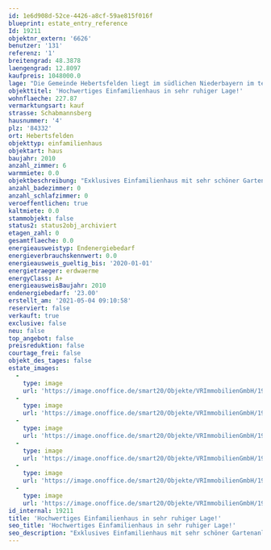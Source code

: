 ```yaml
---
id: 1e6d908d-52ce-4426-a8cf-59ae815f016f
blueprint: estate_entry_reference
Id: 19211
objektnr_extern: '6626'
benutzer: '131'
referenz: '1'
breitengrad: 48.3878
laengengrad: 12.8097
kaufpreis: 1048000.0
lage: "Die Gemeinde Hebertsfelden liegt im südlichen Niederbayern im tertiären Hügelland am Oberlauf der Rott zwischen den Städten Eggenfelden und Pfarrkirchen. \r\n\r\nDie Gemeinde zählt 3820 Einwohner und hat einen Haltepunkt an der Bahnstrecke Passau–Neumarkt-Sankt Veit. \r\n\r\nIn Herbertsfelden  befinden sich Industrie-, Handwerks- und Dienstleistungsbetriebe, Gaststätten, Medizinische Einrichtungen, Kindergärten u. eine Grund u. Hauptschule.\r\nRealschulen und Gymnasien sind in Eggenfelden und Pfarrkirchen, Fachoberschulen in Pfarrkirchen.\r\n\r\nGroßer Beliebtheit erfreuen sich die beheizten Freibäder der nahen Städte Eggenfelden und Pfarrkirchen, ebenso auch die Thermalbäder des Rottaler Bäderdreieckes.\r\nIm Gemeindebereich Hebertsfelden finden sich umfangreiche Möglichkeiten zur sportlichen Betätigung. \r\nSportverein Hebertsfelden (Fußball, Tennis, Stockschützen, Gymnastik, Nordic Walking)\r\nSportclub Gollerbach (Damen-, Mädchen- und Herrenfußball)\r\n\r\nEin Zubringer zu den mittelalterlichen Jakobswegen führte auch durch das Rottal und damit auch durch die Gemeinde Hebertsfelden. Die Jakobskirche in Rottenstuben dürfte eine Station auf dem Pilgerweg nach Santiago de Compostella gewesen sein, um dort den hl. Jakobus d. Ä. zu verehren."
objekttitel: 'Hochwertiges Einfamilienhaus in sehr ruhiger Lage!'
wohnflaeche: 227.87
vermarktungsart: kauf
strasse: Schabmannsberg
hausnummer: '4'
plz: '84332'
ort: Hebertsfelden
objekttyp: einfamilienhaus
objektart: haus
baujahr: 2010
anzahl_zimmer: 6
warmmiete: 0.0
objektbeschreibung: "Exklusives Einfamilienhaus mit sehr schöner Gartenanlage und Außenpool in Hebertsfelden.\r\n\r\nDieses gepflegte freistehende und sehr hochwertig errichtete Einfamilienhaus wurde im Jahr 2010 erbaut und verfügt über ca. 227,87 m² Wohnfläche. Bei der Bauausführung wurde auf höchste Qualität und viel Liebe zum Detail geachtet. Der schön gestaltete Garten mit Pool erstreckt sich über rund 2.150 m².\r\n\r\nDas Erdgeschoss verfügt über ein großzügiges Wohnzimmer mit Kachelofen, sowie eine große Küche mit Essbereich im lichtdurchfluteten Wintergarten. Durch die bodentiefen Fenster über 2 Seiten hat man freie Sicht auf den Außenpool und den schön gestalteten Garten. Zudem erreichen Sie über die geräumige Diele, einen Hauswirtschaftsraum, eine Waschküche, eine Speisekammer und ein Gäste WC. Über die Waschküche haben Sie zudem, bequem Zugang zur Garage, so gelangen Sie bei schlechten Wetter, trocken aus oder in das Haus.\r\n\r\nIm Obergeschoss erwartet Sie ein gemütliches und helles Elternschlafzimmer mit angrenzendem Ankleidezimmer, zwei freundliche Kinderzimmer, ein Büro und das Tageslichtbad mit Wanne, Dusche und Doppelwaschtisch, sowie der Dielenbereich.\r\n\r\nIm Keller befindet sich die Haustechnik, ein Holzlagerraum, ein kleines Duschbad und zusätzlich noch viel Platz für Hobby, Lagerung u. Bevorratung.\r\n\r\nBesondere Ausstattungsmerkmale, sind die hochwertig verbauten Materialien, die Fußbodenheizung in allen Räumen, ein Kachelofen (Sonderanfertigung),  die Wohnraumlüftung, die PV-Anlage, eine Wasserzisterne, sowie die Sicherheitstechnik im Haus.\r\n\r\nEin großartiger Platz zum Wohlfühlen, durch den großen Garten mit Obstbäumen findet sich viel Platz für Sitz- und Liegemöglichkeiten der zu gemeinsamen Grillabenden mit Freunden und Familie einlädt. \r\n\r\nDas Objekt wird noch vollständig eingezäunt, so sind Sie im Garten ideal vor neugierigen Blicken geschützt und können sich wunderbar erholen und die herrliche Ruhe genießen.\r\n\r\nDetaillierte Bilder zum Objekt, erhalten Sie gerne auf Anfrage."
anzahl_badezimmer: 0
anzahl_schlafzimmer: 0
veroeffentlichen: true
kaltmiete: 0.0
stammobjekt: false
status2: status2obj_archiviert
etagen_zahl: 0
gesamtflaeche: 0.0
energieausweistyp: Endenergiebedarf
energieverbrauchskennwert: 0.0
energieausweis_gueltig_bis: '2020-01-01'
energietraeger: erdwaerme
energyClass: A+
energieausweisBaujahr: 2010
endenergiebedarf: '23.00'
erstellt_am: '2021-05-04 09:10:58'
reserviert: false
verkauft: true
exclusive: false
neu: false
top_angebot: false
preisreduktion: false
courtage_frei: false
objekt_des_tages: false
estate_images:
  -
    type: image
    url: 'https://image.onoffice.de/smart20/Objekte/VRImmobilienGmbH/19211/4430ef8c-9dc6-4ded-8a40-ab838ccb122f.jpg'
  -
    type: image
    url: 'https://image.onoffice.de/smart20/Objekte/VRImmobilienGmbH/19211/1397beee-e2f5-493d-a81c-0eefba77aab6.jpg'
  -
    type: image
    url: 'https://image.onoffice.de/smart20/Objekte/VRImmobilienGmbH/19211/679d5a48-a1d0-445c-a3c3-d78b02dbc705.jpg'
  -
    type: image
    url: 'https://image.onoffice.de/smart20/Objekte/VRImmobilienGmbH/19211/ef4ad6d2-8042-476f-8ab7-086e1e3ccd61.jpg'
  -
    type: image
    url: 'https://image.onoffice.de/smart20/Objekte/VRImmobilienGmbH/19211/6c98ffe0-339b-4425-b01c-d51eec42b438.jpg'
  -
    type: image
    url: 'https://image.onoffice.de/smart20/Objekte/VRImmobilienGmbH/19211/29e18eb6-9713-4ba8-85cb-02415331acd0.jpg'
id_internal: 19211
title: 'Hochwertiges Einfamilienhaus in sehr ruhiger Lage!'
seo_title: 'Hochwertiges Einfamilienhaus in sehr ruhiger Lage!'
seo_description: "Exklusives Einfamilienhaus mit sehr schöner Gartenanlage und Außenpool in Hebertsfelden.\r\n\r\nDieses gepflegte freistehende und sehr hochwertig errichtete Einfa"
---
```


